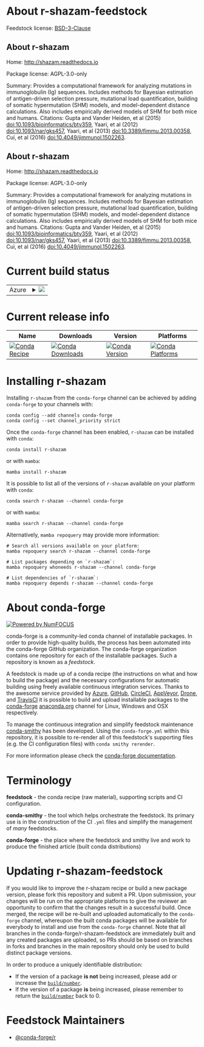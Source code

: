 About r-shazam-feedstock
========================

Feedstock license: [BSD-3-Clause](https://github.com/conda-forge/r-shazam-feedstock/blob/main/LICENSE.txt)


About r-shazam
--------------

Home: http://shazam.readthedocs.io

Package license: AGPL-3.0-only

Summary: Provides a computational framework for analyzing mutations in immunoglobulin (Ig) sequences. Includes methods for Bayesian estimation of antigen-driven selection pressure, mutational load quantification, building of somatic hypermutation (SHM) models, and model-dependent distance calculations. Also includes empirically derived models of SHM for both mice and humans. Citations: Gupta and Vander Heiden, et al (2015) <doi:10.1093/bioinformatics/btv359>, Yaari, et al (2012) <doi:10.1093/nar/gks457>, Yaari, et al (2013) <doi:10.3389/fimmu.2013.00358>, Cui, et al (2016) <doi:10.4049/jimmunol.1502263>.

About r-shazam
--------------

Home: http://shazam.readthedocs.io

Package license: AGPL-3.0-only

Summary: Provides a computational framework for analyzing mutations in immunoglobulin (Ig) sequences. Includes methods for Bayesian estimation of antigen-driven selection pressure, mutational load quantification, building of somatic hypermutation (SHM) models, and model-dependent distance calculations. Also includes empirically derived models of SHM for both mice and humans. Citations: Gupta and Vander Heiden, et al (2015) <doi:10.1093/bioinformatics/btv359>, Yaari, et al (2012) <doi:10.1093/nar/gks457>, Yaari, et al (2013) <doi:10.3389/fimmu.2013.00358>, Cui, et al (2016) <doi:10.4049/jimmunol.1502263>.

Current build status
====================


<table>
    
  <tr>
    <td>Azure</td>
    <td>
      <details>
        <summary>
          <a href="https://dev.azure.com/conda-forge/feedstock-builds/_build/latest?definitionId=10023&branchName=main">
            <img src="https://dev.azure.com/conda-forge/feedstock-builds/_apis/build/status/r-shazam-feedstock?branchName=main">
          </a>
        </summary>
        <table>
          <thead><tr><th>Variant</th><th>Status</th></tr></thead>
          <tbody><tr>
              <td>linux_64_r_base4.3</td>
              <td>
                <a href="https://dev.azure.com/conda-forge/feedstock-builds/_build/latest?definitionId=10023&branchName=main">
                  <img src="https://dev.azure.com/conda-forge/feedstock-builds/_apis/build/status/r-shazam-feedstock?branchName=main&jobName=linux&configuration=linux%20linux_64_r_base4.3" alt="variant">
                </a>
              </td>
            </tr><tr>
              <td>linux_64_r_base4.4</td>
              <td>
                <a href="https://dev.azure.com/conda-forge/feedstock-builds/_build/latest?definitionId=10023&branchName=main">
                  <img src="https://dev.azure.com/conda-forge/feedstock-builds/_apis/build/status/r-shazam-feedstock?branchName=main&jobName=linux&configuration=linux%20linux_64_r_base4.4" alt="variant">
                </a>
              </td>
            </tr><tr>
              <td>osx_64_r_base4.3</td>
              <td>
                <a href="https://dev.azure.com/conda-forge/feedstock-builds/_build/latest?definitionId=10023&branchName=main">
                  <img src="https://dev.azure.com/conda-forge/feedstock-builds/_apis/build/status/r-shazam-feedstock?branchName=main&jobName=osx&configuration=osx%20osx_64_r_base4.3" alt="variant">
                </a>
              </td>
            </tr><tr>
              <td>osx_64_r_base4.4</td>
              <td>
                <a href="https://dev.azure.com/conda-forge/feedstock-builds/_build/latest?definitionId=10023&branchName=main">
                  <img src="https://dev.azure.com/conda-forge/feedstock-builds/_apis/build/status/r-shazam-feedstock?branchName=main&jobName=osx&configuration=osx%20osx_64_r_base4.4" alt="variant">
                </a>
              </td>
            </tr><tr>
              <td>win_64_r_base4.3</td>
              <td>
                <a href="https://dev.azure.com/conda-forge/feedstock-builds/_build/latest?definitionId=10023&branchName=main">
                  <img src="https://dev.azure.com/conda-forge/feedstock-builds/_apis/build/status/r-shazam-feedstock?branchName=main&jobName=win&configuration=win%20win_64_r_base4.3" alt="variant">
                </a>
              </td>
            </tr><tr>
              <td>win_64_r_base4.4</td>
              <td>
                <a href="https://dev.azure.com/conda-forge/feedstock-builds/_build/latest?definitionId=10023&branchName=main">
                  <img src="https://dev.azure.com/conda-forge/feedstock-builds/_apis/build/status/r-shazam-feedstock?branchName=main&jobName=win&configuration=win%20win_64_r_base4.4" alt="variant">
                </a>
              </td>
            </tr>
          </tbody>
        </table>
      </details>
    </td>
  </tr>
</table>

Current release info
====================

| Name | Downloads | Version | Platforms |
| --- | --- | --- | --- |
| [![Conda Recipe](https://img.shields.io/badge/recipe-r--shazam-green.svg)](https://anaconda.org/conda-forge/r-shazam) | [![Conda Downloads](https://img.shields.io/conda/dn/conda-forge/r-shazam.svg)](https://anaconda.org/conda-forge/r-shazam) | [![Conda Version](https://img.shields.io/conda/vn/conda-forge/r-shazam.svg)](https://anaconda.org/conda-forge/r-shazam) | [![Conda Platforms](https://img.shields.io/conda/pn/conda-forge/r-shazam.svg)](https://anaconda.org/conda-forge/r-shazam) |

Installing r-shazam
===================

Installing `r-shazam` from the `conda-forge` channel can be achieved by adding `conda-forge` to your channels with:

```
conda config --add channels conda-forge
conda config --set channel_priority strict
```

Once the `conda-forge` channel has been enabled, `r-shazam` can be installed with `conda`:

```
conda install r-shazam
```

or with `mamba`:

```
mamba install r-shazam
```

It is possible to list all of the versions of `r-shazam` available on your platform with `conda`:

```
conda search r-shazam --channel conda-forge
```

or with `mamba`:

```
mamba search r-shazam --channel conda-forge
```

Alternatively, `mamba repoquery` may provide more information:

```
# Search all versions available on your platform:
mamba repoquery search r-shazam --channel conda-forge

# List packages depending on `r-shazam`:
mamba repoquery whoneeds r-shazam --channel conda-forge

# List dependencies of `r-shazam`:
mamba repoquery depends r-shazam --channel conda-forge
```


About conda-forge
=================

[![Powered by
NumFOCUS](https://img.shields.io/badge/powered%20by-NumFOCUS-orange.svg?style=flat&colorA=E1523D&colorB=007D8A)](https://numfocus.org)

conda-forge is a community-led conda channel of installable packages.
In order to provide high-quality builds, the process has been automated into the
conda-forge GitHub organization. The conda-forge organization contains one repository
for each of the installable packages. Such a repository is known as a *feedstock*.

A feedstock is made up of a conda recipe (the instructions on what and how to build
the package) and the necessary configurations for automatic building using freely
available continuous integration services. Thanks to the awesome service provided by
[Azure](https://azure.microsoft.com/en-us/services/devops/), [GitHub](https://github.com/),
[CircleCI](https://circleci.com/), [AppVeyor](https://www.appveyor.com/),
[Drone](https://cloud.drone.io/welcome), and [TravisCI](https://travis-ci.com/)
it is possible to build and upload installable packages to the
[conda-forge](https://anaconda.org/conda-forge) [anaconda.org](https://anaconda.org/)
channel for Linux, Windows and OSX respectively.

To manage the continuous integration and simplify feedstock maintenance
[conda-smithy](https://github.com/conda-forge/conda-smithy) has been developed.
Using the ``conda-forge.yml`` within this repository, it is possible to re-render all of
this feedstock's supporting files (e.g. the CI configuration files) with ``conda smithy rerender``.

For more information please check the [conda-forge documentation](https://conda-forge.org/docs/).

Terminology
===========

**feedstock** - the conda recipe (raw material), supporting scripts and CI configuration.

**conda-smithy** - the tool which helps orchestrate the feedstock.
                   Its primary use is in the construction of the CI ``.yml`` files
                   and simplify the management of *many* feedstocks.

**conda-forge** - the place where the feedstock and smithy live and work to
                  produce the finished article (built conda distributions)


Updating r-shazam-feedstock
===========================

If you would like to improve the r-shazam recipe or build a new
package version, please fork this repository and submit a PR. Upon submission,
your changes will be run on the appropriate platforms to give the reviewer an
opportunity to confirm that the changes result in a successful build. Once
merged, the recipe will be re-built and uploaded automatically to the
`conda-forge` channel, whereupon the built conda packages will be available for
everybody to install and use from the `conda-forge` channel.
Note that all branches in the conda-forge/r-shazam-feedstock are
immediately built and any created packages are uploaded, so PRs should be based
on branches in forks and branches in the main repository should only be used to
build distinct package versions.

In order to produce a uniquely identifiable distribution:
 * If the version of a package **is not** being increased, please add or increase
   the [``build/number``](https://docs.conda.io/projects/conda-build/en/latest/resources/define-metadata.html#build-number-and-string).
 * If the version of a package **is** being increased, please remember to return
   the [``build/number``](https://docs.conda.io/projects/conda-build/en/latest/resources/define-metadata.html#build-number-and-string)
   back to 0.

Feedstock Maintainers
=====================

* [@conda-forge/r](https://github.com/orgs/conda-forge/teams/r/)


